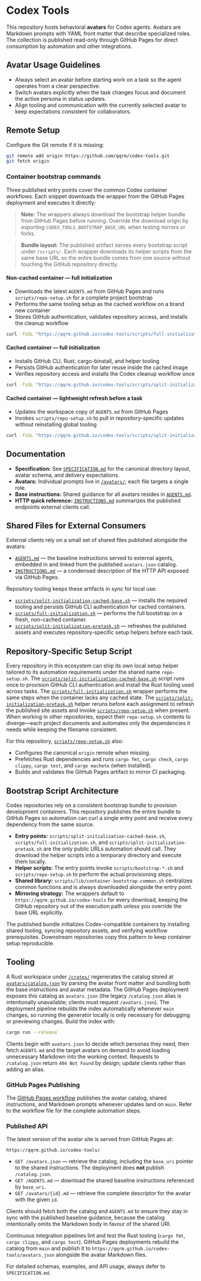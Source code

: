 # Codex Tools

This repository hosts behavioral **avatars** for Codex agents. Avatars are Markdown prompts with YAML front matter that describe specialized roles. The collection is published read-only through GitHub Pages for direct consumption by automation and other integrations.

## Avatar Usage Guidelines

- Always select an avatar before starting work on a task so the agent operates from a clear perspective.
- Switch avatars explicitly when the task changes focus and document the active persona in status updates.
- Align tooling and communication with the currently selected avatar to keep expectations consistent for collaborators.

## Remote Setup

Configure the Git remote if it is missing:

```bash
git remote add origin https://github.com/qqrm/codex-tools.git
git fetch origin
```

### Container bootstrap commands

Three published entry points cover the common Codex container workflows. Each snippet downloads the wrapper from the GitHub Pages deployment and executes it directly:

> **Note:** The wrappers always download the bootstrap helper bundle from GitHub Pages before running. Override the download origin by exporting `CODEX_TOOLS_BOOTSTRAP_BASE_URL` when testing mirrors or forks.

> **Bundle layout:** The published artifact serves every bootstrap script under `/scripts/`. Each wrapper downloads its helper scripts from the same base URL so the entire bundle comes from one source without touching the GitHub repository directly.

#### Non-cached container — full initialization
- Downloads the latest `AGENTS.md` from GitHub Pages and runs `scripts/repo-setup.sh` for a complete project bootstrap
- Performs the same tooling setup as the cached workflow on a brand new container
- Stores GitHub authentication, validates repository access, and installs the cleanup workflow

```bash
curl -fsSL "https://qqrm.github.io/codex-tools/scripts/full-initialization.sh" | bash -s --
```

#### Cached container — full initialization
- Installs GitHub CLI, Rust, cargo-binstall, and helper tooling
- Persists GitHub authentication for later reuse inside the cached image
- Verifies repository access and installs the Codex cleanup workflow once

```bash
curl -fsSL "https://qqrm.github.io/codex-tools/scripts/split-initialization-cached-base.sh" | bash -s --
```

#### Cached container — lightweight refresh before a task
- Updates the workspace copy of `AGENTS.md` from GitHub Pages
- Invokes `scripts/repo-setup.sh` to pull in repository-specific updates without reinstalling global tooling

```bash
curl -fsSL "https://qqrm.github.io/codex-tools/scripts/split-initialization-pretask.sh" | bash -s --
```

## Documentation

- **Specification:** See [`SPECIFICATION.md`](docs/SPECIFICATION.md) for the canonical directory layout, avatar schema, and delivery expectations.
- **Avatars:** Individual prompts live in [`/avatars/`](avatars/); each file targets a single role.
- **Base instructions:** Shared guidance for all avatars resides in [`AGENTS.md`](AGENTS.md).
- **HTTP quick reference:** [`INSTRUCTIONS.md`](docs/INSTRUCTIONS.md) summarizes the published endpoints external clients call.

## Shared Files for External Consumers

External clients rely on a small set of shared files published alongside the avatars:

- [`AGENTS.md`](AGENTS.md) — the baseline instructions served to external agents, embedded in and linked from the published `avatars.json` catalog.
- [`INSTRUCTIONS.md`](docs/INSTRUCTIONS.md) — a condensed description of the HTTP API exposed via GitHub Pages.

Repository tooling keeps these artifacts in sync for local use:

- [`scripts/split-initialization-cached-base.sh`](scripts/split-initialization-cached-base.sh) — installs the required tooling and persists GitHub CLI authentication for cached containers.
- [`scripts/full-initialization.sh`](scripts/full-initialization.sh) — performs the full bootstrap on a fresh, non-cached container.
- [`scripts/split-initialization-pretask.sh`](scripts/split-initialization-pretask.sh) — refreshes the published assets and executes repository-specific setup helpers before each task.

## Repository-Specific Setup Script

Every repository in this ecosystem can ship its own local setup helper tailored to its automation requirements under the shared name `repo-setup.sh`. The [`scripts/split-initialization-cached-base.sh`](scripts/split-initialization-cached-base.sh) script runs once to provision GitHub CLI authentication and install the Rust tooling used across tasks. The [`scripts/full-initialization.sh`](scripts/full-initialization.sh) wrapper performs the same steps when the container lacks any cached state. The [`scripts/split-initialization-pretask.sh`](scripts/split-initialization-pretask.sh) helper reruns before each assignment to refresh the published site assets and invoke [`scripts/repo-setup.sh`](scripts/repo-setup.sh) when present. When working in other repositories, expect their `repo-setup.sh` contents to diverge—each project documents and automates only the dependencies it needs while keeping the filename consistent.

For this repository, [`scripts/repo-setup.sh`](scripts/repo-setup.sh) also:

- Configures the canonical `origin` remote when missing.
- Prefetches Rust dependencies and runs `cargo fmt`, `cargo check`, `cargo clippy`, `cargo test`, and `cargo machete` (when installed).
- Builds and validates the GitHub Pages artifact to mirror CI packaging.

## Bootstrap Script Architecture

Codex repositories rely on a consistent bootstrap bundle to provision development containers. This repository publishes the entire bundle to GitHub Pages so automation can curl a single entry point and receive every dependency from the same source.

- **Entry points:** `scripts/split-initialization-cached-base.sh`, `scripts/full-initialization.sh`, and `scripts/split-initialization-pretask.sh` are the only public URLs automation should call. They download the helper scripts into a temporary directory and execute them locally.
- **Helper scripts:** The entry points invoke `scripts/bootstrap-*.sh` and `scripts/repo-setup.sh` to perform the actual provisioning steps.
- **Shared library:** `scripts/lib/container-bootstrap-common.sh` centralizes common functions and is always downloaded alongside the entry point.
- **Mirroring strategy:** The wrappers default to `https://qqrm.github.io/codex-tools` for every download, keeping the GitHub repository out of the execution path unless you override the base URL explicitly.

The published bundle initializes Codex-compatible containers by installing shared tooling, syncing repository assets, and verifying workflow prerequisites. Downstream repositories copy this pattern to keep container setup reproducible.

## Tooling

A Rust workspace under [`/crates/`](crates/) regenerates the catalog stored at [`avatars/catalog.json`](avatars/catalog.json) by parsing the avatar front matter and bundling both the base instructions and avatar metadata. The GitHub Pages deployment exposes this catalog as `avatars.json` (the legacy `/catalog.json` alias is intentionally unavailable; clients must request `/avatars.json`). The deployment pipeline rebuilds the index automatically whenever `main` changes, so running the generator locally is only necessary for debugging or previewing changes. Build the index with:

```bash
cargo run --release
```

Clients begin with `avatars.json` to decide which personas they need, then fetch `AGENTS.md` and the target avatars on demand to avoid loading unnecessary Markdown into the working context. Requests to `/catalog.json` return `404 Not Found` by design; update clients rather than adding an alias.

### GitHub Pages Publishing

The [GitHub Pages workflow](.github/workflows/pages.yml) publishes the avatar catalog, shared instructions, and Markdown prompts whenever updates land on `main`. Refer to the workflow file for the complete automation steps.

### Published API

The latest version of the avatar site is served from GitHub Pages at:

```text
https://qqrm.github.io/codex-tools/
```

- `GET /avatars.json` — retrieve the catalog, including the `base_uri` pointer to the shared instructions. The deployment does **not** publish `/catalog.json`.
- `GET /AGENTS.md` — download the shared baseline instructions referenced by `base_uri`.
- `GET /avatars/{id}.md` — retrieve the complete descriptor for the avatar with the given `id`.

Clients should fetch both the catalog and `AGENTS.md` to ensure they stay in sync with the published baseline guidance, because the catalog intentionally omits the Markdown body in favour of the shared URI.

Continuous integration pipelines lint and test the Rust tooling (`cargo fmt`, `cargo clippy`, and `cargo test`). GitHub Pages deployments rebuild the catalog from `main` and publish it to `https://qqrm.github.io/codex-tools/avatars.json` alongside the avatar Markdown files.

For detailed schemas, examples, and API usage, always defer to `SPECIFICATION.md`.
